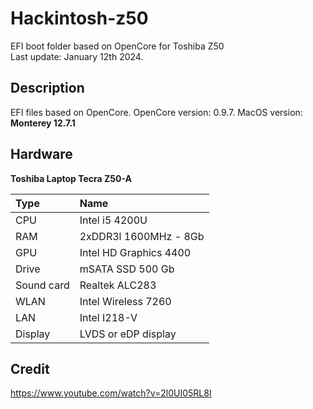 # Hackintosh-z50

EFI boot folder based on OpenCore for Toshiba Z50  
Last update: January 12th 2024. 

## Description

EFI files based on OpenCore. 
OpenCore version: 0.9.7. 
MacOS version: __Monterey 12.7.1__

## Hardware

__Toshiba Laptop Tecra Z50-A__

| Type	| Name                   |
|:------|:-----------------------|
| CPU	| Intel i5 4200U	 |
| RAM	| 2xDDR3l 1600MHz - 8Gb  |
| GPU	| Intel HD Graphics 4400 |
| Drive	| mSATA SSD 500 Gb	 |
| Sound	card	| Realtek ALC283	 |
| WLAN	| Intel Wireless 7260 	 |
| LAN	| Intel I218-V 		 |
| Display | LVDS or eDP display |

## Credit

https://www.youtube.com/watch?v=2l0UI05RL8I